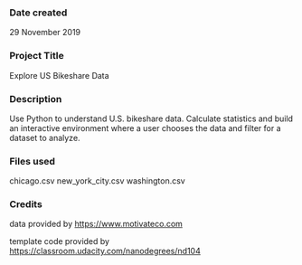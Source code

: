 ### Date created
29 November 2019

### Project Title
Explore US Bikeshare Data

### Description
Use Python to understand U.S. bikeshare data. Calculate statistics and build an interactive environment where a user chooses the data and filter for a dataset to analyze.

### Files used
chicago.csv
new_york_city.csv
washington.csv

### Credits
data provided by https://www.motivateco.com

template code provided by https://classroom.udacity.com/nanodegrees/nd104
